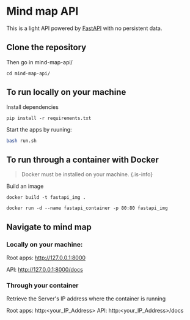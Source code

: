 # Mind map API 

This is a light API powered by [FastAPI](https://fastapi.tiangolo.com/) with no persistent data.


## Clone the repository 

Then go in mind-map-api/

```
cd mind-map-api/
```

## To run locally on your machine

Install dependencies

```shell
pip install -r requirements.txt
```

Start the apps by ruuning:

```bash
bash run.sh
```

## To run through a container with Docker

> Docker must be installed on your machine.
{.is-info}

Build an image

```shell
docker build -t fastapi_img .
```

```shell
docker run -d --name fastapi_container -p 80:80 fastapi_img
```

## Navigate to mind map

### Locally on your machine:

Root apps: http://127.0.0.1:8000

API: http://127.0.0.1:8000/docs

### Through your container 

Retrieve the Server's IP address where the container is running

Root apps: http:<your_IP_Address>
API: http:<your_IP_Address>/docs